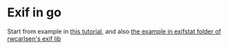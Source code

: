 # Exif in go

Start from example in [this tutorial](https://github.com/GoesToEleven/GolangTraining/blob/master/50_exif/main.go), 
and also [the example in exifstat folder of rwcarlsen's exif lib](https://github.com/rwcarlsen/goexif/blob/go1/exifstat/main.go)